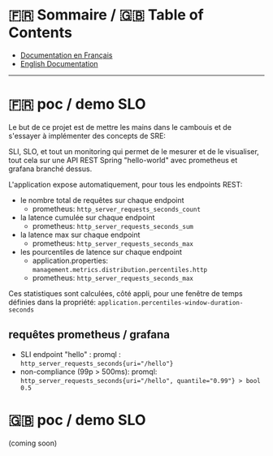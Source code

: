 :fr: Sommaire / :gb: Table of Contents
=================

* [Documentation en Français](#fr-poc--demo-slo)
* [English Documentation](#gb-poc--demo-slo)

---

# :fr: poc / demo SLO

Le but de ce projet est de mettre les mains dans le cambouis et de s'essayer à implémenter des concepts de SRE:

SLI, SLO, et tout un monitoring qui permet de le mesurer et de le visualiser, tout cela sur une API REST Spring "hello-world" 
avec prometheus et grafana branché dessus.

L'application expose automatiquement, pour tous les endpoints REST: 

- le nombre total de requêtes sur chaque endpoint 
  - prometheus: `http_server_requests_seconds_count`
- la latence cumulée sur chaque endpoint 
  - prometheus: `http_server_requests_seconds_sum` 
- la latence max sur chaque endpoint
  - prometheus: `http_server_requests_seconds_max`
- les pourcentiles de latence sur chaque endpoint
  - application.properties: `management.metrics.distribution.percentiles.http`
  - prometheus: `http_server_requests_seconds_max`

Ces statistiques sont calculées, côté appli, pour une fenêtre de temps définies dans la propriété: 
`application.percentiles-window-duration-seconds`

## requêtes prometheus / grafana

- SLI endpoint "hello" : promql : `http_server_requests_seconds{uri="/hello"}`
- non-compliance (99p > 500ms): promql: `http_server_requests_seconds{uri="/hello", quantile="0.99"} > bool 0.5`

# :gb: poc / demo SLO

(coming soon)